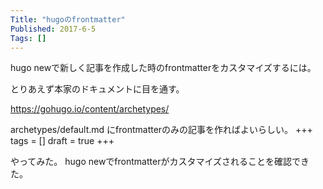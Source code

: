 ```yaml
---
Title: "hugoのfrontmatter"
Published: 2017-6-5
Tags: []
---
```


hugo newで新しく記事を作成した時のfrontmatterをカスタマイズするには。

とりあえず本家のドキュメントに目を通す。

https://gohugo.io/content/archetypes/

archetypes/default.md
にfrontmatterのみの記事を作ればよいらしい。
+++
tags = []
draft = true
+++

やってみた。
hugo newでfrontmatterがカスタマイズされることを確認できた。
